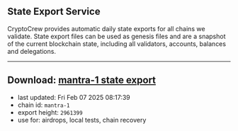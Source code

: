 ## State Export Service
CryptoCrew provides automatic daily state exports for all chains we validate. State export files can be used as genesis files and are a snapshot of the current blockchain state, including all validators, accounts, balances and delegations.

---
**Download: [mantra-1 state export](https://dl-eu2.ccvalidators.com/SERVICE/mantrachain/mantra-1_export_2961399.json)**
---

- last updated: Fri Feb 07 2025 08:17:39
- chain id: `mantra-1`
- export height: `2961399`
- use for: airdrops, local tests, chain recovery
